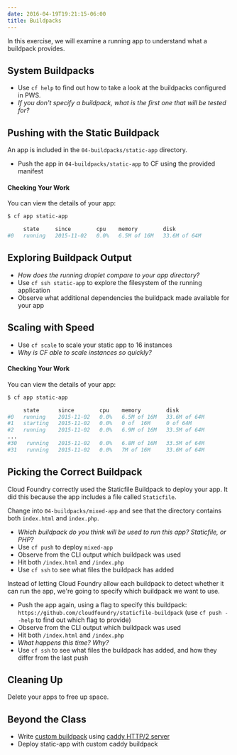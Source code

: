 ```yaml
---
date: 2016-04-19T19:21:15-06:00
title: Buildpacks
---
```


In this exercise, we will examine a running app to understand what a buildpack provides.

## System Buildpacks

* Use `cf help` to find out how to take a look at the buildpacks configured in PWS.
* _If you don't specify a buildpack, what is the first one that will be tested for?_


## Pushing with the Static Buildpack

An app is included in the `04-buildpacks/static-app` directory.

* Push the app in `04-buildpacks/static-app` to CF using the provided manifest

#### Checking Your Work

You can view the details of your app:

```sh
$ cf app static-app

     state     since        cpu    memory        disk
#0   running   2015-11-02   0.0%   6.5M of 16M   33.6M of 64M
```

## Exploring Buildpack Output

* _How does the running droplet compare to your app directory?_
* Use `cf ssh static-app` to explore the filesystem of the running application
* Observe what additional dependencies the buildpack made available for your app

## Scaling with Speed

* Use `cf scale` to scale your static app to 16 instances
* _Why is CF able to scale instances so quickly?_


#### Checking Your Work

You can view the details of your app:

```sh
$ cf app static-app

     state      since        cpu    memory        disk
#0   running    2015-11-02   0.0%   6.5M of 16M   33.6M of 64M
#1   starting   2015-11-02   0.0%   0 of  16M     0 of 64M
#2   running    2015-11-02   0.0%   6.9M of 16M   33.5M of 64M
...
#30   running   2015-11-02   0.0%   6.8M of 16M   33.5M of 64M
#31   running   2015-11-02   0.0%   7M of 16M     33.6M of 64M
```


## Picking the Correct Buildpack

Cloud Foundry correctly used the Staticfile Buildpack to deploy your app. It did this because the app includes a file
called `Staticfile`.

Change into `04-buildpacks/mixed-app` and see that the directory contains both `index.html` and `index.php`.

* _Which buildpack do you think will be used to run this app? Staticfile, or PHP?_
* Use `cf push` to deploy `mixed-app`
* Observe from the CLI output which buildpack was used
* Hit both `/index.html` and `/index.php`
* Use `cf ssh` to see what files the buildpack has added

Instead of letting Cloud Foundry allow each buildpack to detect whether it can run the app, we're going to specify which buildpack we want to use.

* Push the app again, using a flag to specify this buildpack: `https://github.com/cloudfoundry/staticfile-buildpack` (use `cf push --help` to find out which flag to provide)
* Observe from the CLI output which buildpack was used
* Hit both `/index.html` and `/index.php`
* _What happens this time? Why?_
* Use `cf ssh` to see what files the buildpack has added, and how they differ from the last push


## Cleaning Up

Delete your apps to free up space.

## Beyond the Class

  * Write [custom buildpack](https://docs.cloudfoundry.org/buildpacks/custom.html) using [caddy HTTP/2 server](https://caddyserver.com/)
  * Deploy static-app with custom caddy buildpack
